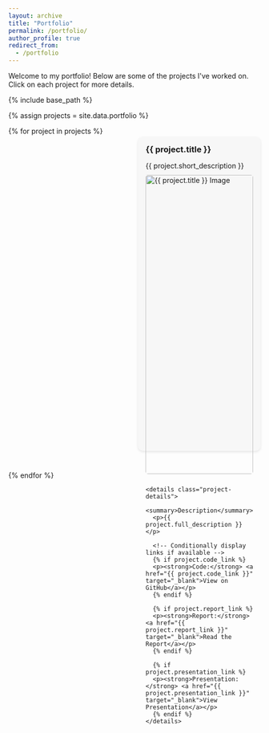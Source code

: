 ```yaml
---
layout: archive
title: "Portfolio"
permalink: /portfolio/
author_profile: true
redirect_from:
  - /portfolio
---
```


Welcome to my portfolio! Below are some of the projects I've worked on. Click on each project for more details.

{% include base_path %}

{% assign projects = site.data.portfolio %}

<div class="portfolio-container">
  {% for project in projects %}
  <div class="portfolio-item">
    <h3 class="project-title">{{ project.title }}</h3> <!-- Using <h3> for titles -->
    <p class="short-description">{{ project.short_description }}</p>
    <img src="{{ project.image }}" alt="{{ project.title }} Image" class="portfolio-image">

    <details class="project-details">
      <summary>Description</summary>
      <p>{{ project.full_description }}</p>
      
      <!-- Conditionally display links if available -->
      {% if project.code_link %}
      <p><strong>Code:</strong> <a href="{{ project.code_link }}" target="_blank">View on GitHub</a></p>
      {% endif %}

      {% if project.report_link %}
      <p><strong>Report:</strong> <a href="{{ project.report_link }}" target="_blank">Read the Report</a></p>
      {% endif %}

      {% if project.presentation_link %}
      <p><strong>Presentation:</strong> <a href="{{ project.presentation_link }}" target="_blank">View Presentation</a></p>
      {% endif %}
    </details>
  </div>
  {% endfor %}
</div>

<style>
  .portfolio-container {
    display: grid;
    grid-template-columns: repeat(2, 1fr); /* Two items per row */
    gap: 20px; /* Space between items */
  }

  @media screen and (max-width: 768px) {
    .portfolio-container {
      grid-template-columns: 1fr; /* One item per row on smaller screens */
    }
  }

  .portfolio-item {
    background: #f7f7f7;
    padding: 15px;
    border-radius: 10px;
    box-shadow: 0 2px 5px rgba(0, 0, 0, 0.1);
    transition: box-shadow 0.3s ease;
    margin-top: 20px;
    margin-bottom: 20px;
  }

  .portfolio-item:hover {
    box-shadow: 0 4px 10px rgba(0, 0, 0, 0.2);
  }

  .portfolio-image {
    width: 100%;
    height: auto;
    border-radius: 5px;
    margin-bottom: 10px;
  }

  .project-title {
    font-size: 1.17em; /* Matches the size of ### (h3) in Markdown */
    font-weight: bold;
    margin-top: 0;
    margin-bottom: 10px;
  }

  .short-description {
    font-size: 1em; /* Standard font size */
    margin-bottom: 10px;
  }

  .project-details summary {
    cursor: pointer;
    font-weight: bold;
    font-size: 0.95em; /* Slightly smaller than short description */
    margin-bottom: 5px;
  }

  .project-details p {
    font-size: 0.9em; /* Smaller size for detail paragraphs */
    margin: 0 0 5px 0; /* Maintain small spacing between paragraphs */
  }

  .project-details p a {
    color: #3366cc;
    text-decoration: none;
    transition: color 0.2s ease;
  }

  .project-details p a:hover {
    color: #0056b3;
    text
